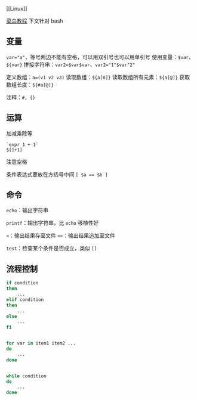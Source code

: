 [[Linux]]

[菜鸟教程](https://www.runoob.com/linux/linux-shell.html)
下文针对 bash

## 变量
`var="a"`，等号两边不能有空格，可以用双引号也可以用单引号
使用变量：`$var`、`${var}`
拼接字符串：`var2=$var$var`、`var2="1"$var"2"`

定义数组：`a=(v1 v2 v3)`
读取数组：`${a[0]}`
读取数组所有元素：`${a[@]}`
获取数组长度：`${#a[@]}`

注释：`#`，`{}`

## 运算
加减乘除等
```
`expr 1 + 1`
$[1+1]
```
注意空格

条件表达式要放在方括号中间
`[ $a == $b ]`

## 命令
`echo`：输出字符串

`printf`：输出字符串，比 `echo` 移植性好

`>`：输出结果存至文件
`>>`：输出结果追加至文件

`test`：检查某个条件是否成立，类似 `[]`

## 流程控制
```bash
if condition
then
	...
elif condition
then
	...
else
	...
fi


for var in item1 item2 ...
do
	...
done


while condition
do
	...
done
```
